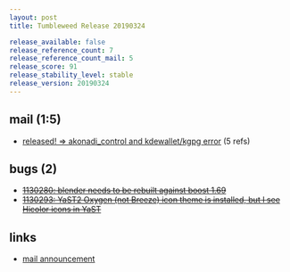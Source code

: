 ```yaml
---
layout: post
title: Tumbleweed Release 20190324

release_available: false
release_reference_count: 7
release_reference_count_mail: 5
release_score: 91
release_stability_level: stable
release_version: 20190324
---
```


## mail (1:5)

- [released! => akonadi_control and kdewallet/kgpg error](https://lists.opensuse.org/opensuse-factory/2019-03/msg00367.html) (5 refs)

## bugs (2)

<!--more-->

- ~~[1130280: blender needs to be rebuilt against boost 1.69](https://bugzilla.opensuse.org/show_bug.cgi?id=1130280)~~
- ~~[1130293: YaST2 Oxygen (not Breeze) icon theme is installed, but I see Hicolor icons in YaST](https://bugzilla.opensuse.org/show_bug.cgi?id=1130293)~~



## links

- [mail announcement](https://lists.opensuse.org/opensuse-factory/2019-03/msg00363.html)
